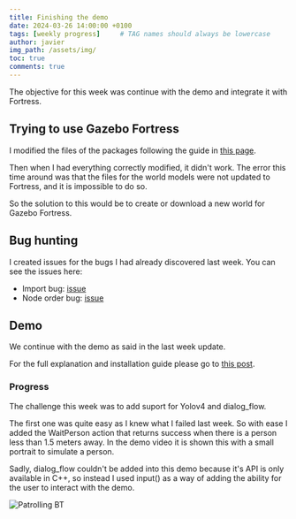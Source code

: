 ```yaml
---
title: Finishing the demo
date: 2024-03-26 14:00:00 +0100
tags: [weekly progress]     # TAG names should always be lowercase
author: javier
img_path: /assets/img/
toc: true
comments: true
---
```


The objective for this week was continue with the demo and integrate it with Fortress.

## Trying to use Gazebo Fortress

I modified the files of the packages following the guide in [this page](https://gazebosim.org/docs/fortress/migrating_gazebo_classic_ros2_packages).

Then when I had everything correctly modified, it didn't work. The error this time around was that the files for the world models were not updated to Fortress, and it is impossible to do so.

So the solution to this would be to create or download a new world for Gazebo Fortress.

## Bug hunting

I created issues for the bugs I had already discovered last week. You can see the issues here:

- Import bug: [issue](https://github.com/JdeRobot/bt-studio/issues/74)
- Node order bug: [issue](https://github.com/JdeRobot/bt-studio/issues/73) 

## Demo

We continue with the demo as said in the last week update.

For the full explanation and installation guide please go to [this post](../Demo).

### Progress

The challenge this week was to add suport for Yolov4 and dialog_flow.

The first one was quite easy as I knew what I failed last week. So with ease I added the WaitPerson action that returns success when there is a person less than 1.5 meters away.
In the demo video it is shown this with a small portrait to simulate a person.

Sadly, dialog_flow couldn't be added into this demo because it's API is only available in C++, so instead I used input() as a way of adding the ability for the user to interact with the demo.

![Patrolling BT](recepcionist_demo/demo_bt_final.png)
